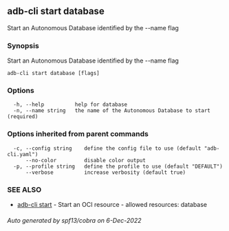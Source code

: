 ## adb-cli start database

Start an Autonomous Database identified by the --name flag

### Synopsis

Start an Autonomous Database identified by the --name flag

```
adb-cli start database [flags]
```

### Options

```
  -h, --help          help for database
  -n, --name string   the name of the Autonomous Database to start (required)
```

### Options inherited from parent commands

```
  -c, --config string    define the config file to use (default "adb-cli.yaml")
      --no-color         disable color output
  -p, --profile string   define the profile to use (default "DEFAULT")
      --verbose          increase verbosity (default true)
```

### SEE ALSO

* [adb-cli start](adb-cli_start.md)	 - Start an OCI resource - allowed resources: database

###### Auto generated by spf13/cobra on 6-Dec-2022
